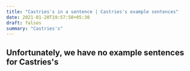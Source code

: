 ```yaml
---
title: "Castries's in a sentence | Castries's example sentences"
date: 2021-01-20T19:57:50+05:30
draft: falses
summary: "Castries's"
---
```

## Unfortunately, we have no example sentences for Castries's                 
